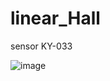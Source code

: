 # linear_Hall

sensor KY-033

![image](https://user-images.githubusercontent.com/93759057/140613908-849ed1f0-a132-4e35-a19e-fc01dad1c1d5.png)


